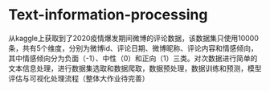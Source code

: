 # Text-information-processing
从kaggle上获取到了2020疫情爆发期间微博的评论数据，该数据集只使用10000条，共有5个维度，分别为微博id、评论日期、微博昵称、评论内容和情感倾向，其中情感倾向分为负面（-1）、中性（0）和正向（1）三类。对次数据进行简单的文本信息处理，进行数据集选取和数据爬取，数据预处理，数据训练和预测，模型评估与可视化处理流程（整体大作业待完善）

